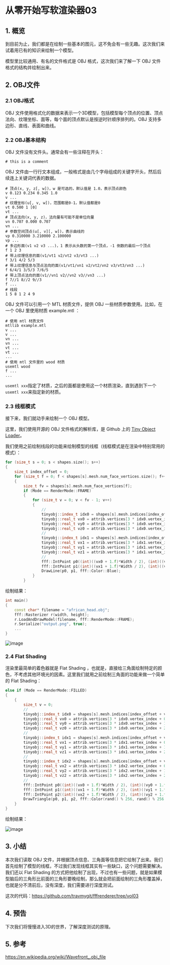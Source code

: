 # 从零开始写软渲染器03
## 1. 概览
到目前为止，我们都是在绘制一些基本的图元，这不免会有一些无趣。这次我们来试着用已有的知识来绘制一个模型。

模型里比较通用、有名的文件格式是 OBJ 格式，这次我们来了解一下 OBJ 文件格式的结构并绘制出来。
## 2. OBJ文件
### 2.1 OBJ格式
OBJ 文件使用格式化的数据来表示一个3D模型，包括模型每个顶点的位置、顶点法向、纹理坐标、面等，每个面的顶点默认是按逆时针顺序排列的。OBJ 支持多边形、直线、表面和曲线。
### 2.2 OBJ基本结构
OBJ 文件没有文件头。通常会有一些注释在开头：
```
# this is a comment
```
OBJ 文件由一行行文本组成，一般格式是由几个字母组成的关键字开头，然后后续连上关键词代表的数据。
```
# 顶点(x, y, z[, w])，w 是可选的，默认值是 1.0，表示顶点颜色
v 0.123 0.234 0.345 1.0
v ...
# 纹理坐标(u[, v, w])，范围都是0-1，默认值都是0
vt 0.500 1 [0]
vt ...
# 顶点法向(x, y, z)，法向量有可能不是单位向量
vn 0.707 0.000 0.707
vn ...
# 参数空间顶点(u[, v][, w])，表示曲线的
vp 0.310000 3.210000 2.100000
vp ...
# 多边形面(v1 v2 v3 ...)，1 表示从头数的第一个顶点，-1 倒数的最后一个顶点
f 1 2 3
# 带上纹理信息的面(v1/vt1 v2/vt2 v3/vt3 ...)
f 3/1 4/2 5/3
# 带上纹理信息与顶点法向的面(v1/vt1/vn1 v2/vt2/vn2 v3/vt3/vn3 ...)
f 6/4/1 3/5/3 7/6/5
# 带上顶点法向的面(v1//vn1 v2//vn2 v3//vn3 ...)
f 7//1 8//2 9//3
f ...
# 线段
1 5 8 1 2 4 9
```
OBJ 文件可以引用一个 MTL 材质文件，提供 OBJ 一些材质参数使用。比如，在一个 OBJ 里使用材质 example.mtl ：
```
# 使用 mtl 材质文件
mtllib example.mtl
v ...
v ...
vn ...
vn ...
vt ...
vt ...
...
# 使用 mtl 文件里的 wood 材质
usemtl wood
f ...
...
```
`usemtl xxx`指定了材质，之后的面都是使用这一个材质渲染，直到遇到下一个`usemtl xxx`来指定新的材质。
### 2.3 线框模式
接下来，我们就动手来绘制一个 OBJ 模型。

这里，我们使用开源的 OBJ 文件格式的解析库，是 Github 上的 [Tiny Object Loader](https://github.com/tinyobjloader/tinyobjloader)。

我们使用之前绘制线段的功能来绘制模型的线框（线框模式是在渲染中特别常用的模式）：
```cpp
for (size_t s = 0; s < shapes.size(); s++)
{
	size_t index_offset = 0;
	for (size_t f = 0; f < shapes[s].mesh.num_face_vertices.size(); f++)
	{
		size_t fv = shapes[s].mesh.num_face_vertices[f];
		if (Mode == RenderMode::FRAME)
		{
			for (size_t v = 0; v < fv - 1; v++)
			{
				//
				tinyobj::index_t idx0 = shapes[s].mesh.indices[index_offset + v];
				tinyobj::real_t vx0 = attrib.vertices[3 * idx0.vertex_index + 0];
				tinyobj::real_t vy0 = attrib.vertices[3 * idx0.vertex_index + 1];
				tinyobj::real_t vz0 = attrib.vertices[3 * idx0.vertex_index + 2];
				//
				tinyobj::index_t idx1 = shapes[s].mesh.indices[index_offset + v + 1];
				tinyobj::real_t vx1 = attrib.vertices[3 * idx1.vertex_index + 0];
				tinyobj::real_t vy1 = attrib.vertices[3 * idx1.vertex_index + 1];
				tinyobj::real_t vz1 = attrib.vertices[3 * idx1.vertex_index + 2];
				//
				fff::IntPoint p0((int)((vx0 + 1.f)*Width / 2), (int)((vy0 + 1.f)*Height / 2));
				fff::IntPoint p1((int)((vx1 + 1.f)*Width / 2), (int)((vy1 + 1.f)*Height / 2));
				DrawLine(p0, p1, fff::Color::Blue);
			}
		}

```
绘制结果：
```cpp
int main()
{
	const char* filename = "african_head.obj";
	fff::Rasterizer r(width, height);
	r.LoadAndDrawModel(filename, fff::RenderMode::FRAME);
	r.Serialize("output.png", true);
	...
}
```

![image](./image/render_vol03_01.png)
### 2.4 Flat Shading
渲染里最简单的着色器就是 Flat Shading ，也就是，直接给三角面绘制特定的颜色，不考虑其他环境光的因素。这里我们就用之前绘制三角面的功能来做一个简单的 Flat Shading：
```cpp
else if (Mode == RenderMode::FILLED)
{
	{
		size_t v = 0;
		//
		tinyobj::index_t idx0 = shapes[s].mesh.indices[index_offset + v];
		tinyobj::real_t vx0 = attrib.vertices[3 * idx0.vertex_index + 0];
		tinyobj::real_t vy0 = attrib.vertices[3 * idx0.vertex_index + 1];
		tinyobj::real_t vz0 = attrib.vertices[3 * idx0.vertex_index + 2];
		//
		tinyobj::index_t idx1 = shapes[s].mesh.indices[index_offset + v + 1];
		tinyobj::real_t vx1 = attrib.vertices[3 * idx1.vertex_index + 0];
		tinyobj::real_t vy1 = attrib.vertices[3 * idx1.vertex_index + 1];
		tinyobj::real_t vz1 = attrib.vertices[3 * idx1.vertex_index + 2];
		//
		tinyobj::index_t idx2 = shapes[s].mesh.indices[index_offset + v + 2];
		tinyobj::real_t vx2 = attrib.vertices[3 * idx2.vertex_index + 0];
		tinyobj::real_t vy2 = attrib.vertices[3 * idx2.vertex_index + 1];
		tinyobj::real_t vz2 = attrib.vertices[3 * idx2.vertex_index + 2];
		//
		fff::IntPoint p0((int)((vx0 + 1.f)*Width / 2), (int)((vy0 + 1.f)*Height / 2));
		fff::IntPoint p1((int)((vx1 + 1.f)*Width / 2), (int)((vy1 + 1.f)*Height / 2));
		fff::IntPoint p2((int)((vx2 + 1.f)*Width / 2), (int)((vy2 + 1.f)*Height / 2));
		DrawTriangle(p0, p1, p2, fff::Color(rand() % 256, rand() % 256, rand() % 256, 255));
	}
}
```
绘制结果：

![image](./image/render_vol03_02.png)
## 3. 小结
本次我们读取 OBJ 文件，并根据顶点信息、三角面等信息把它绘制了出来。我们首先绘制了模型的线框，不过我们发现线框其实有一些缺口，这个问题需要解决。我们还以 Flat Shading 的方式把他绘制了出现，不过也有一些问题，就是如果模型脑后的三角形比前面的三角形要晚绘制，那么就会把前面绘制的三角形覆盖掉，也就是分不清前后，没有深度，我们需要进行深度测试。

这次的代码：https://github.com/travmygit/fffrenderer/tree/vol03
## 4. 预告
下次我们将慢慢进入3D的世界，了解深度测试的原理。
## 5. 参考
https://en.wikipedia.org/wiki/Wavefront_.obj_file